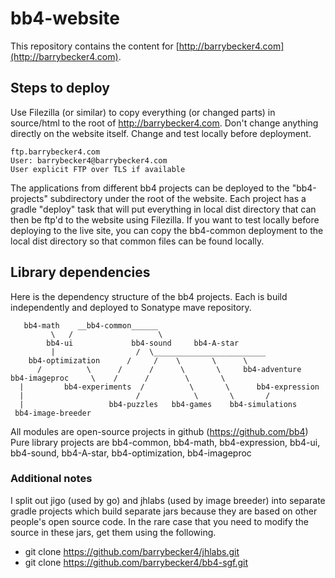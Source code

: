 # bb4-website

This repository contains the content for [http://barrybecker4.com](http://barrybecker4.com). 

## Steps to deploy

Use Filezilla (or similar) to copy everything (or changed parts) in source/html to the root of http://barrybecker4.com.
Don't change anything directly on the website itself. Change and test locally before deployment.
```
ftp.barrybecker4.com
User: barrybecker4@barrybecker4.com
User explicit FTP over TLS if available
```

The applications from different bb4 projects can be deployed to the "bb4-projects" subdirectory under the root of the website. Each project has a gradle "deploy" task that will put everything in local dist directory that can then be ftp'd to the website using Filezilla. If you want to test locally before deploying to the live site, you can copy the bb4-common deployment to the local dist directory so that common files can be found locally.

## Library dependencies

Here is the dependency structure of the bb4 projects. Each is build independently and deployed to Sonatype mave repository.  
 
       bb4-math    __bb4-common______
             \   /                   \
            bb4-ui             bb4-sound     bb4-A-star
             |                  /  \_________________________
        bb4-optimization      /     /    \       \      \
          /          \      /      /      \       \     bb4-adventure
    bb4-imageproc     \    /      /        \       \    
      |         bb4-experiments  /          \       \      bb4-expression
      |                         /            \       \       /
      |                   bb4-puzzles   bb4-games    bb4-simulations  
     bb4-image-breeder     
 
All modules are open-source projects in github (https://github.com/bb4)
Pure library projects are bb4-common, bb4-math, bb4-expression, bb4-ui, bb4-sound, bb4-A-star, bb4-optimization, bb4-imageproc

### Additional notes
  I split out jigo (used by go) and jhlabs (used by image breeder) into separate gradle projects which build separate
  jars because they are based on other people's open source code. In the rare case that you need to modify the source in
  these jars, get them using the following.
  - git clone https://github.com/barrybecker4/jhlabs.git
  - git clone https://github.com/barrybecker4/bb4-sgf.git

